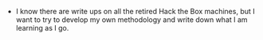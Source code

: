 - I know there are write ups on all the retired Hack the Box machines, but I want to try to develop my own methodology and write down what I am learning as I go.
